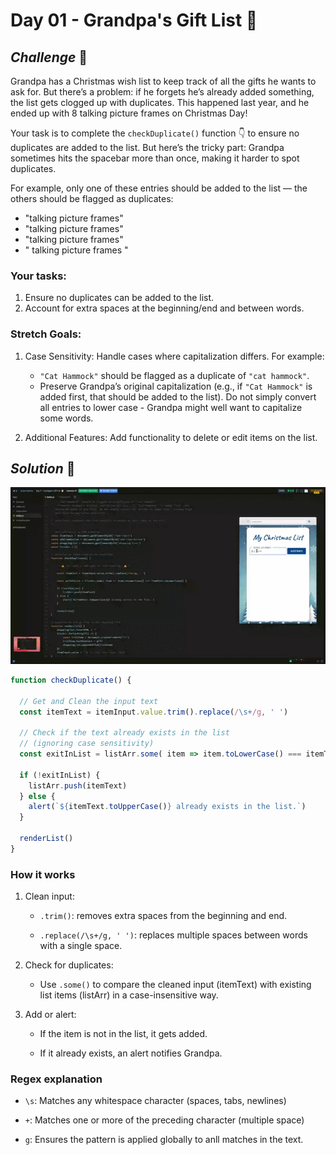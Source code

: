 # Day 01 - Grandpa's Gift List 🎅

## *Challenge* 💪
Grandpa has a Christmas wish list to keep track of all the gifts he wants to ask for. But there’s a problem: if he forgets he’s already added something, the list gets clogged up with duplicates. This happened last year, and he ended up with 8 talking picture frames on Christmas Day!

Your task is to complete the `checkDuplicate()` function 👇 to ensure no duplicates are added to the list. But here’s the tricky part: Grandpa sometimes hits the spacebar more than once, making it harder to spot duplicates.

For example, only one of these entries should be added to the list — the others should be flagged as duplicates:

- "talking picture frames"
- "talking  picture frames"
- "talking picture    frames"
- " talking picture frames "

### **Your tasks:**
1. Ensure no duplicates can be added to the list.
2. Account for extra spaces at the beginning/end and between words.
 
### **Stretch Goals:**
1. Case Sensitivity: Handle cases where capitalization differs. For example:
   - `"Cat Hammock"` should be flagged as a duplicate of `"cat hammock"`.
   - Preserve Grandpa’s original capitalization (e.g., if `"Cat Hammock"` is added first, that should be added to the list). Do not simply convert all entries to lower case - Grandpa might well want to capitalize some words. 

2. Additional Features: Add functionality to delete or edit items on the list.

## *Solution* 🤔

![](./JavaScriptmas-Day-01.gif)

```js
function checkDuplicate() {

  // Get and Clean the input text
  const itemText = itemInput.value.trim().replace(/\s+/g, ' ')

  // Check if the text already exists in the list
  // (ignoring case sensitivity)
  const exitInList = listArr.some( item => item.toLowerCase() === itemText.toLowerCase() )

  if (!exitInList) {
    listArr.push(itemText)
  } else {
    alert(`${itemText.toUpperCase()} already exists in the list.`)
  }

  renderList()
}
```

### How it works

1. Clean input:
    + `.trim()`: removes extra spaces from the beginning and end.

    + `.replace(/\s+/g, ' ')`: replaces multiple spaces between words with a single space.

1. Check for duplicates:
    + Use `.some()` to compare the cleaned input (itemText) with existing list items (listArr) in a case-insensitive way.

1. Add or alert:
    + If the item is not in the list, it gets added.

    + If it already exists, an alert notifies Grandpa.

### Regex explanation

+ `\s`: Matches any whitespace character (spaces, tabs, newlines)

+ `+`: Matches one or more of the preceding character (multiple space)

+ `g`: Ensures the pattern is applied globally to anll matches in the text.